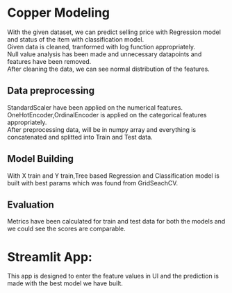 # Copper Modeling
With the given dataset, we can predict selling price with Regression model and status of the item with classification model.<br/>
Given data is cleaned, tranformed with log function appropriately.<br/>
Null value analysis has been made and unnecessary datapoints and features have been removed.<br/>
After cleaning the data, we can see normal distribution of the features.<br/>
## Data preprocessing
StandardScaler have been applied on the numerical features.<br/>
OneHotEncoder,OrdinalEncoder is applied on the categorical features appropriately.<br/>
After preprocessing data, will be in numpy array and everything is concatenated and splitted into Train and Test data.<br/>
## Model Building
With X train and Y train,Tree based Regression and Classification model is built with best params which was found from GridSeachCV.<br/>
## Evaluation
Metrics have been calculated for train and test data for both the models and we could see the scores are comparable.

# Streamlit App:
This app is designed to enter the feature values in UI and the prediction is made with the best model we have built.
